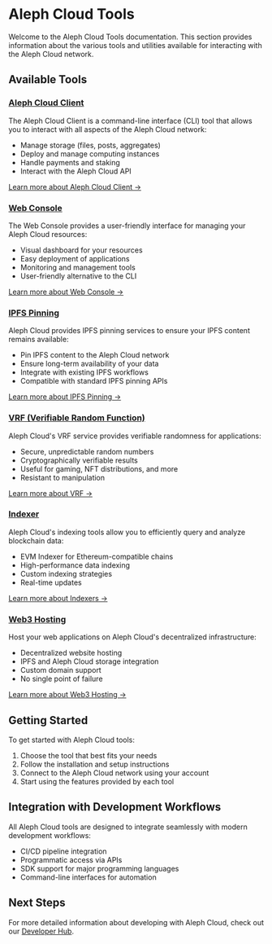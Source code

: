 # Aleph Cloud Tools

Welcome to the Aleph Cloud Tools documentation. This section provides information about the various tools and utilities available for interacting with the Aleph Cloud network.

## Available Tools

### [Aleph Cloud Client](/tools/aleph-client/)

The Aleph Cloud Client is a command-line interface (CLI) tool that allows you to interact with all aspects of the Aleph Cloud network:

- Manage storage (files, posts, aggregates)
- Deploy and manage computing instances
- Handle payments and staking
- Interact with the Aleph Cloud API

[Learn more about Aleph Cloud Client →](/tools/aleph-client/)

### [Web Console](/tools/webconsole/)

The Web Console provides a user-friendly interface for managing your Aleph Cloud resources:

- Visual dashboard for your resources
- Easy deployment of applications
- Monitoring and management tools
- User-friendly alternative to the CLI

[Learn more about Web Console →](/tools/webconsole/)

### [IPFS Pinning](/tools/ipfs-pinning/)

Aleph Cloud provides IPFS pinning services to ensure your IPFS content remains available:

- Pin IPFS content to the Aleph Cloud network
- Ensure long-term availability of your data
- Integrate with existing IPFS workflows
- Compatible with standard IPFS pinning APIs

[Learn more about IPFS Pinning →](/tools/ipfs-pinning/)

### [VRF (Verifiable Random Function)](/tools/vrf/)

Aleph Cloud's VRF service provides verifiable randomness for applications:

- Secure, unpredictable random numbers
- Cryptographically verifiable results
- Useful for gaming, NFT distributions, and more
- Resistant to manipulation

[Learn more about VRF →](/tools/vrf/)

### [Indexer](/tools/indexer/evm-indexer/)

Aleph Cloud's indexing tools allow you to efficiently query and analyze blockchain data:

- EVM Indexer for Ethereum-compatible chains
- High-performance data indexing
- Custom indexing strategies
- Real-time updates

[Learn more about Indexers →](/tools/indexer/evm-indexer/)

### [Web3 Hosting](/tools/web3-hosting/)

Host your web applications on Aleph Cloud's decentralized infrastructure:

- Decentralized website hosting
- IPFS and Aleph Cloud storage integration
- Custom domain support
- No single point of failure

[Learn more about Web3 Hosting →](/tools/web3-hosting/)

## Getting Started

To get started with Aleph Cloud tools:

1. Choose the tool that best fits your needs
2. Follow the installation and setup instructions
3. Connect to the Aleph Cloud network using your account
4. Start using the features provided by each tool

## Integration with Development Workflows

All Aleph Cloud tools are designed to integrate seamlessly with modern development workflows:

- CI/CD pipeline integration
- Programmatic access via APIs
- SDK support for major programming languages
- Command-line interfaces for automation

## Next Steps

For more detailed information about developing with Aleph Cloud, check out our [Developer Hub](/devhub/).
